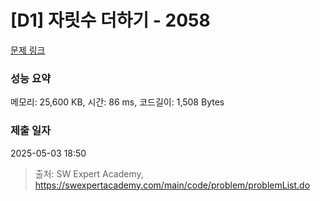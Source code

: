 # [D1] 자릿수 더하기 - 2058 

[문제 링크](https://swexpertacademy.com/main/code/problem/problemDetail.do?contestProbId=AV5QPRjqA10DFAUq) 

### 성능 요약

메모리: 25,600 KB, 시간: 86 ms, 코드길이: 1,508 Bytes

### 제출 일자

2025-05-03 18:50



> 출처: SW Expert Academy, https://swexpertacademy.com/main/code/problem/problemList.do
